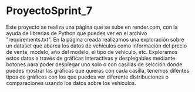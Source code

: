 # ProyectoSprint_7
Este proyecto se realiza una página que se sube en render.com, con la ayuda de librerias de Python que puedes ver en el archivo "requirements.txt".
En la página creada realizamos una exploración sobre un dataset que abarca los datos de vehículos como información del precio de venta, modelo, año del modelo, el tipo de vehículo, etc.
Exploramos estos datos a través de gráficas interactivas y desplegables mediante botones para poder desplegar uno solo o con casillas de selcción donde puedes mostrar las gráficas que quieras con cada casilla, tenemos difentes tipos de gráficos con los que puedes ver diferente distribuciones o comparaciones usando los datos sobre los vehículos.